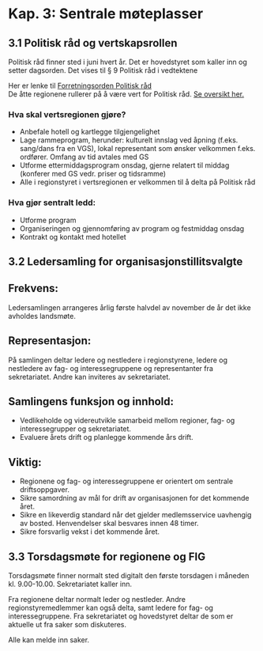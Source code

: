 # Kap. 3: Sentrale møteplasser

## 3.1 Politisk råd og vertskapsrollen

Politisk råd finner sted i juni hvert år. Det er hovedstyret som kaller inn og setter dagsorden. Det vises til § 9 Politisk råd i vedtektene  
  
Her er lenke til  [Forretningsorden Politisk råd](https://akademikerforbundetno.sharepoint.com/:b:/s/Dokumentsenter/EXzoHWKU3a5KucZtJ2xEM2MBziomc2Q-9AEv7dE1zOxw7w?e=AyjlFs)  
De åtte regionene rullerer på å være vert for Politisk råd.  [Se oversikt her.](https://akademikerforbundetno.sharepoint.com/:w:/s/Dokumentsenter/EY7mJ2H4UgBDkrNLDUeINHwBOCBDEr-DKZjoP4uFReZNtQ?e=xhld3n)

### Hva skal vertsregionen gjøre?

-   Anbefale hotell og kartlegge tilgjengelighet
-   Lage rammeprogram, herunder: kulturelt innslag ved åpning (f.eks. sang/dans fra en VGS), lokal representant som ønsker velkommen f.eks. ordfører. Omfang av tid avtales med GS
-   Utforme ettermiddagsprogram onsdag, gjerne relatert til middag (konferer med GS vedr. priser og tidsramme)
-   Alle i regionstyret i vertsregionen er velkommen til å delta på Politisk råd

### Hva gjør sentralt ledd:

-   Utforme program
-   Organiseringen og gjennomføring av program og festmiddag onsdag
-   Kontrakt og kontakt med hotellet

## 3.2 Ledersamling for organisasjonstillitsvalgte

## Frekvens:

Ledersamlingen arrangeres årlig første halvdel av november de år det ikke avholdes landsmøte.

## Representasjon:

På samlingen deltar ledere og nestledere i regionstyrene, ledere og nestledere av fag- og interessegruppene og representanter fra sekretariatet. Andre kan inviteres av sekretariatet.

## Samlingens funksjon og innhold:

-   Vedlikeholde og videreutvikle samarbeid mellom regioner, fag- og interessegrupper og sekretariatet.
-   Evaluere årets drift og planlegge kommende års drift.

## Viktig:

-   Regionene og fag- og interessegruppene er orientert om sentrale driftsoppgaver.
-   Sikre samordning av mål for drift av organisasjonen for det kommende året.
-   Sikre en likeverdig standard når det gjelder medlemsservice uavhengig av bosted. Henvendelser skal besvares innen 48 timer.
-   Sikre forsvarlig vekst i det kommende året.

## 3.3 Torsdagsmøte for regionene og FIG

Torsdagsmøte finner normalt sted digitalt den første torsdagen i måneden kl. 9.00-10.00. Sekretariatet kaller inn.

Fra regionene deltar normalt leder og nestleder. Andre regionstyremedlemmer kan også delta, samt ledere for fag- og interessegruppene. Fra sekretariatet og hovedstyret deltar de som er aktuelle ut fra saker som diskuteres.

Alle kan melde inn saker.